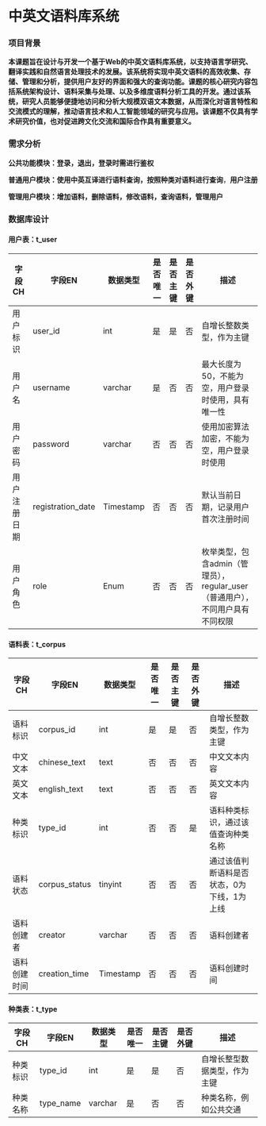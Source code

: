 # 中英文语料库系统

### 项目背景

**本课题旨在设计与开发一个基于Web的中英文语料库系统，以支持语言学研究、翻译实践和自然语言处理技术的发展。该系统将实现中英文语料的高效收集、存储、管理和分析，提供用户友好的界面和强大的查询功能。课题的核心研究内容包括系统架构设计、语料采集与处理、以及多维度语料分析工具的开发。通过该系统，研究人员能够便捷地访问和分析大规模双语文本数据，从而深化对语言特性和交流模式的理解，推动语言技术和人工智能领域的研究与应用。该课题不仅具有学术研究价值，也对促进跨文化交流和国际合作具有重要意义。**

### 需求分析

**公共功能模块：登录，退出，登录时需进行鉴权**

**普通用户模块：使用中英互译进行语料查询，按照种类对语料进行查询**，**用户注册**

**管理用户模块：增加语料，删除语料，修改语料，查询语料，管理用户**

### 数据库设计

#### 用户表：t_user

| 字段CH       | 字段EN            | 数据类型  | 是否唯一 | 是否主键 | 是否外键 | 描述                                                         |
| ------------ | ----------------- | --------- | -------- | -------- | -------- | ------------------------------------------------------------ |
| 用户标识     | user_id           | int       | 是       | 是       | 否       | 自增长整数类型，作为主键                                     |
| 用户名       | username          | varchar   | 是       | 否       | 否       | 最大长度为50，不能为空，用户登录时使用，具有唯一性           |
| 用户密码     | password          | varchar   | 否       | 否       | 否       | 使用加密算法加密，不能为空，用户登录时使用                   |
| 用户注册日期 | registration_date | Timestamp | 否       | 否       | 否       | 默认当前日期，记录用户首次注册时间                           |
| 用户角色     | role              | Enum      | 否       | 否       | 否       | 枚举类型，包含admin（管理员），regular_user（普通用户），不同用户具有不同权限 |

#### 语料表：t_corpus

| 字段CH       | 字段EN        | 数据类型  | 是否唯一 | 是否主键 | 是否外键 | 描述                                       |
| ------------ | ------------- | --------- | -------- | -------- | -------- | ------------------------------------------ |
| 语料标识     | corpus_id     | int       | 是       | 是       | 否       | 自增长整数类型，作为主键                   |
| 中文文本     | chinese_text  | text      | 否       | 否       | 否       | 中文文本内容                               |
| 英文文本     | english_text  | text      | 否       | 否       | 否       | 英文文本内容                               |
| 种类标识     | type_id       | int       | 否       | 否       | 是       | 语料种类标识，通过该值查询种类名称         |
| 语料状态     | corpus_status | tinyint   | 否       | 否       | 否       | 通过该值判断语料是否状态，0为下线，1为上线 |
| 语料创建者   | creator       | varchar   | 否       | 否       | 否       | 语料创建者                                 |
| 语料创建时间 | creation_time | Timestamp | 否       | 否       | 否       | 语料创建时间                               |

#### 种类表：t_type

| 字段CH   | 字段EN    | 数据类型 | 是否唯一 | 是否主键 | 是否外键 | 描述                         |
| -------- | --------- | -------- | -------- | -------- | -------- | ---------------------------- |
| 种类标识 | type_id   | int      | 是       | 是       | 否       | 自增长整型数据类型，作为主键 |
| 种类名称 | type_name | varchar  | 是       | 否       | 否       | 种类名称，例如公共交通       |

